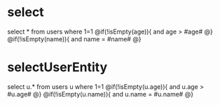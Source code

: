 select
===
select * from users where 1=1
@if(!isEmpty(age)){
and age > #age#
@}
@if(!isEmpty(name)){
and name = #name#
@}

selectUserEntity
===
select u.* from users u where 1=1
@if(!isEmpty(u.age)){
and u.age > #u.age#
@}
@if(!isEmpty(u.name)){
and u.name = #u.name#
@}
